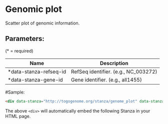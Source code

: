 Genomic plot
============

Scatter plot of genomic information.

## Parameters:

(* = required)

| Name                   | Description                          |
|------------------------|--------------------------------------|
| *data-stanza-refseq-id | RefSeq identifier. (e.g., NC_003272) |
| *data-stanza-gene-id   | Gene identifier. (e.g., all1455)     |

#Sample:

```html
<div data-stanza="http://togogenome.org/stanza/genome_plot" data-stanza-refseq-id="NC_003272" data-stanza-gene-id="all1455"></div>
```

The above `<div>` will automatically embed the following Stanza in your HTML page.

<div data-stanza="/stanza/genome_plot" data-stanza-refseq-id="NC_003272" data-stanza-gene-id="all1455"></div>

